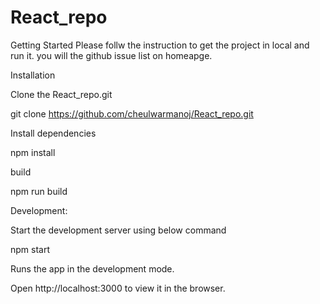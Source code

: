 # React_repo

Getting Started
Please follw the instruction to get the project in local and run it. you will the github issue list on homeapge.

Installation

Clone the React_repo.git

git clone https://github.com/cheulwarmanoj/React_repo.git

Install dependencies

npm install

build 

npm run build

Development:

Start the development server using below command

npm start

Runs the app in the development mode.

Open http://localhost:3000 to view it in the browser.
